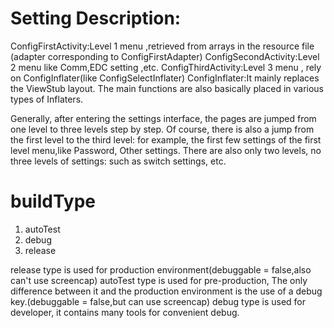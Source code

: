 # Setting Description:
ConfigFirstActivity:Level 1 menu ,retrieved from arrays in the resource file (adapter corresponding to ConfigFirstAdapter)
ConfigSecondActivity:Level 2 menu like Comm,EDC setting ,etc.
ConfigThirdActivity:Level 3 menu , rely on ConfigInflater(like ConfigSelectInflater)
ConfigInflater:It mainly replaces the ViewStub layout. The main functions are also basically placed in various types of Inflaters.

Generally, after entering the settings interface, the pages are jumped from one level to three levels step by step.
Of course, there is also a jump from the first level to the third level: for example, the first few settings of the first level menu,like Password, Other settings.
There are also only two levels, no three levels of settings: such as switch settings, etc.

# buildType
1. autoTest
2. debug
3. release

release type is used for production environment(debuggable = false,also can't use screencap)
autoTest type is used for pre-production, The only difference between it and the production environment is the use of a debug key.(debuggable = false,but can use screencap)
debug type is used for developer, it contains many tools for convenient debug.